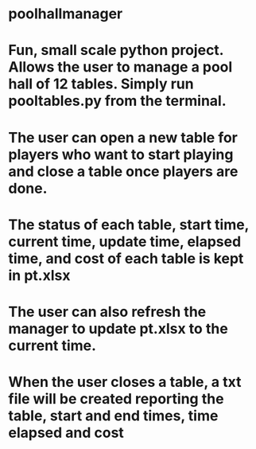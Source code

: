 # poolhallmanager

# Fun, small scale python project. Allows the user to manage a pool hall of 12 tables. Simply run pooltables.py from the terminal.
# The user can open a new table for players who want to start playing and close a table once players are done.
# The status of each table, start time, current time, update time, elapsed time, and cost of each table is kept in pt.xlsx
# The user can also refresh the manager to update pt.xlsx to the current time.
# When the user closes a table, a txt file will be created reporting the table, start and end times, time elapsed and cost
